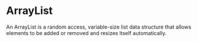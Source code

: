 # ArrayList

An ArrayList is a random access, variable-size list data structure that allows elements to be added or removed and resizes itself automatically.